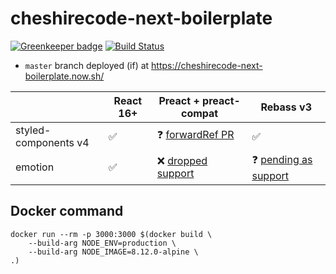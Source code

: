 # cheshirecode-next-boilerplate

[![Greenkeeper badge](https://badges.greenkeeper.io/cheshirecode/cheshirecode-next-boilerplate.svg)](https://greenkeeper.io/)
[![Build Status](https://travis-ci.org/cheshirecode/cheshirecode-next-boilerplate.svg?branch=master)](https://travis-ci.org/cheshirecode/cheshirecode-next-boilerplate)

- `master` branch deployed (if) at https://cheshirecode-next-boilerplate.now.sh/

|     | React 16+ | Preact + preact-compat | Rebass v3
| --- |  ---  | ---    | ---
| styled-components v4 | :white_check_mark: | :question: [forwardRef PR](https://github.com/developit/preact/pull/1234) | :white_check_mark:
| emotion |  :white_check_mark:  | :x: [dropped support](https://github.com/emotion-js/emotion/pull/896) | :question: [pending as support](https://github.com/rebassjs/rebass/issues/501#issuecomment-424902795)


## Docker command
```
docker run --rm -p 3000:3000 $(docker build \
    --build-arg NODE_ENV=production \
    --build-arg NODE_IMAGE=8.12.0-alpine \
.)
```
